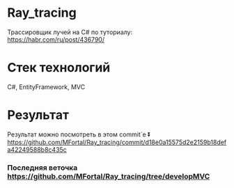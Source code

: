 # Ray_tracing
Трассировщик лучей на C# по туториалу: https://habr.com/ru/post/436790/

# Стек технологий
C#, EntityFramework, MVC

# Результат
Результат можно посмотреть в этом commit`e :arrow_double_down:  
https://github.com/MFortal/Ray_tracing/commit/d18e0a15575d2e2159b18defa42249588b8c435c

### Последняя веточка https://github.com/MFortal/Ray_tracing/tree/developMVC
